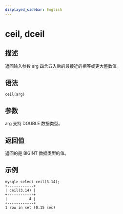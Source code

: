 ```yaml
---
displayed_sidebar: English
---
```


# ceil, dceil

## 描述

返回输入参数 arg 四舍五入后的最接近的相等或更大整数值。

## 语法

```Shell
ceil(arg)
```

## 参数

arg 支持 DOUBLE 数据类型。

## 返回值

返回的是 BIGINT 数据类型的值。

## 示例

```Plain
mysql> select ceil(3.14);
+------------+
| ceil(3.14) |
+------------+
|          4 |
+------------+
1 row in set (0.15 sec)
```
